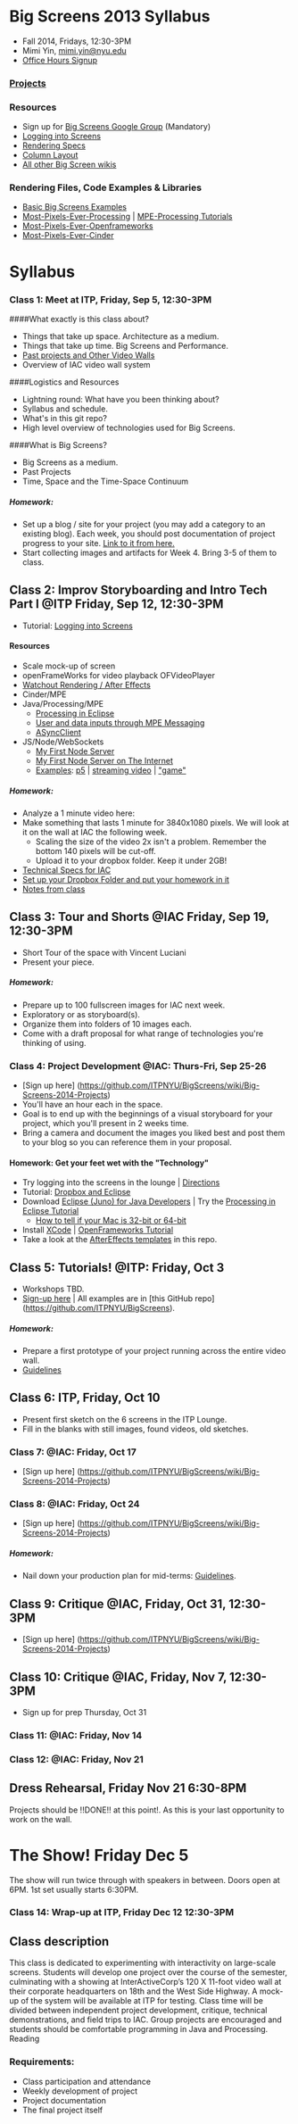 # Big Screens 2013 Syllabus

- Fall 2014, Fridays, 12:30-3PM
- Mimi Yin, mimi.yin@nyu.edu
- [Office Hours Signup](https://itp.nyu.edu/inwiki/Signup/Mimi)

### [Projects](https://github.com/ITPNYU/BigScreens/wiki/Big-Screens-2014-Projects)

### Resources
- Sign up for [Big Screens Google Group](https://groups.google.com/a/itp.nyu.edu/group/bigscreens/) (Mandatory)
- [Logging into Screens](http://itp.nyu.edu/varwiki/BigScreens/LoggingIntoScreens)
- [Rendering Specs](http://itp.nyu.edu/varwiki/BigScreens/Rendering)
- [Column Layout](http://itp.nyu.edu/varwiki/BigScreens/Columns)
- [All other Big Screen wikis](http://itp.nyu.edu/varwiki/BigScreens/BigScreens)

### Rendering Files, Code Examples & Libraries
- [Basic Big Screens Examples](https://github.com/ITPNYU/BigScreens)
- [Most-Pixels-Ever-Processing](https://github.com/shiffman/Most-Pixels-Ever-Processing/) | [MPE-Processing Tutorials](https://github.com/shiffman/Most-Pixels-Ever-Processing/wiki)
- [Most-Pixels-Ever-Openframeworks](https://github.com/Flightphase/Most-Pixels-Ever)
- [Most-Pixels-Ever-Cinder](https://github.com/wdlindmeier/Most-Pixels-Ever-Cinder)


# Syllabus

### Class 1: Meet at ITP, Friday, Sep 5, 12:30-3PM

####What exactly is this class about?
- Things that take up space. Architecture as a medium.
- Things that take up time. Big Screens and Performance.
- [Past projects and Other Video Walls](http://itp.nyu.edu/varwiki/BigScreens/TheOthers)
- Overview of IAC video wall system

####Logistics and Resources
- Lightning round: What have you been thinking about?
- Syllabus and schedule.
- What's in this git repo?
- High level overview of technologies used for Big Screens.


####What is Big Screens? 
- Big Screens as a medium.
- Past Projects
- Time, Space and the Time-Space Continuum 

##### Homework: 
- Set up a blog / site for your project (you may add a category to an existing blog). Each week, you should post documentation of project progress to your site. [Link to it from here.](https://github.com/ITPNYU/BigScreens/wiki/Big-Screens-2014-Projects)
- Start collecting images and artifacts for Week 4. Bring 3-5 of them to class.


## Class 2: Improv Storyboarding and Intro Tech Part I @ITP Friday, Sep 12, 12:30-3PM

- Tutorial: [Logging into Screens](http://itp.nyu.edu/varwiki/BigScreens/LoggingIntoScreens)

#### Resources
- Scale mock-up of screen
- openFrameWorks for video playback OFVideoPlayer
- [Watchout Rendering / After Effects](http://itp.nyu.edu/varwiki/BigScreens/Rendering)
- Cinder/MPE
- Java/Processing/MPE
   - [Processing in Eclipse](https://github.com/shiffman/Most-Pixels-Ever/wiki/Eclipse-Tutorial)
   - [User and data inputs through MPE Messaging](http://itp.nyu.edu/varwiki/BigScreens/MPEMessaging)
   - [ASyncClient](https://github.com/shiffman/Most-Pixels-Ever-Processing/wiki/AsyncClient-Tutorial)
- JS/Node/WebSockets
	- [My First Node Server](http://www.nodebeginner.org/#hello-world)
	- [My First Node Server on The Internet](http://itp.nyu.edu/~sve204/liveweb_fall2013/amazon-node-server-setup.txt)
	- [Examples](https://github.com/ITPNYU/BigScreens/tree/master/JS): [p5](https://github.com/ITPNYU/BigScreens/tree/master/JS/mpe-websockets-js) | [streaming video](https://github.com/ITPNYU/BigScreens/tree/master/JS/streaming-video) | ["game"](https://github.com/ITPNYU/BigScreens/tree/master/JS/websockets-js)


##### Homework: 
- Analyze a 1 minute video here:
- Make something that lasts 1 minute for 3840x1080 pixels. We will look at it on the wall at IAC the following week. 
  - Scaling the size of the video 2x isn't a problem. Remember the bottom 140 pixels will be cut-off. 
  - Upload it to your dropbox folder. Keep it under 2GB!
- [Technical Specs for IAC](http://itp.nyu.edu/varwiki/BigScreens/FirstTime-F12)
- [Set up your Dropbox Folder and put your homework in it](http://itp.nyu.edu/varwiki/BigScreens/Dropbox)
- [Notes from class](https://github.com/ITPNYU/BigScreens/wiki/Big-Screens-2014-Week-1-Notes)

## Class 3: Tour and Shorts @IAC Friday, Sep 19, 12:30-3PM
- Short Tour of the space with Vincent Luciani
- Present your piece.

##### Homework: 
- Prepare up to 100 fullscreen images for IAC next week.
- Exploratory or as storyboard(s).
- Organize them into folders of 10 images each.
- Come with a draft proposal for what range of technologies you're thinking of using.

### Class 4: Project Development @IAC: Thurs-Fri, Sep 25-26 
- [Sign up here] (https://github.com/ITPNYU/BigScreens/wiki/Big-Screens-2014-Projects)
- You'll have an hour each in the space.
- Goal is to end up with the beginnings of a visual storyboard for your project, which you'll present in 2 weeks time.
- Bring a camera and document the images you liked best and post them to your blog so you can reference them in your proposal.

#### Homework: Get your feet wet with the "Technology"
- Try logging into the screens in the lounge | [Directions](http://itp.nyu.edu/varwiki/BigScreens/LoggingIntoScreens)
- Tutorial: [Dropbox and Eclipse](http://itp.nyu.edu/varwiki/BigScreens/DropBoxStuff)
- Download [Eclipse (Juno) for Java Developers](http://www.eclipse.org/downloads/packages/eclipse-ide-java-developers/junosr1) | Try the [Processing in Eclipse Tutorial](http://processing.org/tutorials/eclipse/)
   - [How to tell if your Mac is 32-bit or 64-bit](http://support.apple.com/kb/HT3696)
- Install [XCode](https://developer.apple.com/xcode/) | [OpenFrameworks Tutorial](http://www.openframeworks.cc/tutorials/introduction/001_chapter1.html)
- Take a look at the [AfterEffects templates](https://github.com/ITPNYU/BigScreens/tree/master/AE) in this repo.


## Class 5: Tutorials! @ITP: Friday, Oct 3
- Workshops TBD.
- [Sign-up here](https://github.com/ITPNYU/BigScreens/wiki/Big-Screens-2014-Projects) | All examples are in [this GitHub repo] (https://github.com/ITPNYU/BigScreens).

##### Homework: 
- Prepare a first prototype of your project running across the entire video wall.
- [Guidelines](https://github.com/ITPNYU/BigScreens/wiki/Guidelines-for-Week-4-Project-Proposal-Presentations)

## Class 6: ITP, Friday, Oct 10
- Present first sketch on the 6 screens in the ITP Lounge.
- Fill in the blanks with still images, found videos, old sketches.

### Class 7: @IAC: Friday, Oct 17
- [Sign up here] (https://github.com/ITPNYU/BigScreens/wiki/Big-Screens-2014-Projects)

### Class 8: @IAC: Friday, Oct 24
- [Sign up here] (https://github.com/ITPNYU/BigScreens/wiki/Big-Screens-2014-Projects)

##### Homework:
- Nail down your production plan for mid-terms: [Guidelines](https://github.com/ITPNYU/BigScreens/wiki/Midterm-Critique:-What's-the-Point).

## Class 9: Critique @IAC, Friday, Oct 31, 12:30-3PM
- [Sign up here] (https://github.com/ITPNYU/BigScreens/wiki/Big-Screens-2014-Projects)

## Class 10: Critique @IAC, Friday, Nov 7, 12:30-3PM
- Sign up for prep Thursday, Oct 31

### Class 11: @IAC: Friday, Nov 14

### Class 12: @IAC: Friday, Nov 21

## Dress Rehearsal, Friday Nov 21 6:30-8PM
Projects should be !!DONE!! at this point!. As this is your last opportunity to work on the wall.

# The Show! Friday Dec 5
The show will run twice through with speakers in between. Doors open at 6PM. 1st set usually starts 6:30PM.

### Class 14: Wrap-up at ITP, Friday Dec 12 12:30-3PM


## Class description

This class is dedicated to experimenting with interactivity on large-scale screens. Students will develop one project over the course of the semester, culminating with a showing at InterActiveCorp’s 120 X 11-foot video wall at their corporate headquarters on 18th and the West Side Highway. A mock-up of the system will be available at ITP for testing. Class time will be divided between independent project development, critique, technical demonstrations, and field trips to IAC. Group projects are encouraged and students should be comfortable programming in Java and Processing.
Reading

### Requirements:
- Class participation and attendance
- Weekly development of project
- Project documentation
- The final project itself
